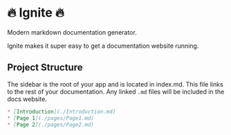 # :fire: Ignite :fire:

Modern markdown documentation generator.

Ignite makes it super easy to get a documentation website running.

## Project Structure

The sidebar is the root of your app and is located in index.md. This file links to the rest of your documentation. Any linked `.md` files will be included in the docs website.

```markdown
* [Introduction](./Introduction.md)
* [Page 1](./pages/Page1.md)
* [Page 2](./pages/Page2.md)
```
